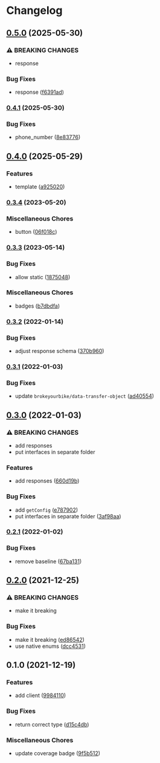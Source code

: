 # Changelog

## [0.5.0](https://www.github.com/brokeyourbike/termii-api-client-php/compare/v0.4.1...v0.5.0) (2025-05-30)


### ⚠ BREAKING CHANGES

* response

### Bug Fixes

* response ([f6391ad](https://www.github.com/brokeyourbike/termii-api-client-php/commit/f6391ad950480f9e293a0601c493c6cc9478e17a))

### [0.4.1](https://www.github.com/brokeyourbike/termii-api-client-php/compare/v0.4.0...v0.4.1) (2025-05-30)


### Bug Fixes

* phone_number ([8e83776](https://www.github.com/brokeyourbike/termii-api-client-php/commit/8e837769eefa95b7d5753f06a493797a92b5ff44))

## [0.4.0](https://www.github.com/brokeyourbike/termii-api-client-php/compare/v0.3.4...v0.4.0) (2025-05-29)


### Features

* template ([a925020](https://www.github.com/brokeyourbike/termii-api-client-php/commit/a92502073c41b42885a8391fa2057132006725b0))

### [0.3.4](https://www.github.com/brokeyourbike/termii-api-client-php/compare/v0.3.3...v0.3.4) (2023-05-20)


### Miscellaneous Chores

* button ([06f018c](https://www.github.com/brokeyourbike/termii-api-client-php/commit/06f018c5e9fbe5eb0d745172bed6d226711e0904))

### [0.3.3](https://www.github.com/brokeyourbike/termii-api-client-php/compare/v0.3.2...v0.3.3) (2023-05-14)


### Bug Fixes

* allow static ([1875048](https://www.github.com/brokeyourbike/termii-api-client-php/commit/1875048739cb7962aebb2bf626f5c5e555d933cd))


### Miscellaneous Chores

* badges ([b7dbdfa](https://www.github.com/brokeyourbike/termii-api-client-php/commit/b7dbdfa640878c822ef7e5dc3c884beba74bc58c))

### [0.3.2](https://www.github.com/brokeyourbike/termii-api-client-php/compare/v0.3.1...v0.3.2) (2022-01-14)


### Bug Fixes

* adjust response schema ([370b960](https://www.github.com/brokeyourbike/termii-api-client-php/commit/370b96097d6ed26ed6f03f47ad9167850eeb921a))

### [0.3.1](https://www.github.com/brokeyourbike/termii-api-client-php/compare/v0.3.0...v0.3.1) (2022-01-03)


### Bug Fixes

* update `brokeyourbike/data-transfer-object` ([ad40554](https://www.github.com/brokeyourbike/termii-api-client-php/commit/ad40554059e6c167e9ce658d15aed75860509687))

## [0.3.0](https://www.github.com/brokeyourbike/termii-api-client-php/compare/v0.2.1...v0.3.0) (2022-01-03)


### ⚠ BREAKING CHANGES

* add responses
* put interfaces in separate folder

### Features

* add responses ([660d19b](https://www.github.com/brokeyourbike/termii-api-client-php/commit/660d19b3ef301ab33d041f0accaaff86f57c1f5d))


### Bug Fixes

* add `getConfig` ([e787902](https://www.github.com/brokeyourbike/termii-api-client-php/commit/e787902bbc808a5c1eea73fd47685fbe13acaec2))
* put interfaces in separate folder ([3af98aa](https://www.github.com/brokeyourbike/termii-api-client-php/commit/3af98aa073c2c183318ddfafe71df7a33ed86f34))

### [0.2.1](https://www.github.com/brokeyourbike/termii-api-client-php/compare/v0.2.0...v0.2.1) (2022-01-02)


### Bug Fixes

* remove baseline ([67ba131](https://www.github.com/brokeyourbike/termii-api-client-php/commit/67ba131f140acef23194799d9a8599ce1f7917a5))

## [0.2.0](https://www.github.com/brokeyourbike/termii-api-client-php/compare/v0.1.0...v0.2.0) (2021-12-25)


### ⚠ BREAKING CHANGES

* make it breaking

### Bug Fixes

* make it breaking ([ed86542](https://www.github.com/brokeyourbike/termii-api-client-php/commit/ed865422de92a360365a875428684e5d31bb0398))
* use native enums ([dcc4531](https://www.github.com/brokeyourbike/termii-api-client-php/commit/dcc453155e1736a5bfe6997a0178a58357d1050d))

## 0.1.0 (2021-12-19)


### Features

* add client ([9984110](https://www.github.com/brokeyourbike/termii-api-client-php/commit/998411091e5b48aceda927f001a2409e989e0b76))


### Bug Fixes

* return correct type ([d15c4db](https://www.github.com/brokeyourbike/termii-api-client-php/commit/d15c4dbe05b37742ac9bc85cfa84dc3a2798058f))


### Miscellaneous Chores

* update coverage badge ([9f5b512](https://www.github.com/brokeyourbike/termii-api-client-php/commit/9f5b512486b98fbcca570b50f76d18081c2bba81))
